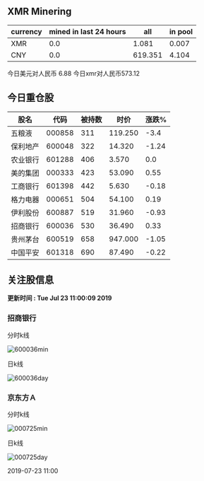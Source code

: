 ## XMR Minering

|currency|mined in last 24 hours|all|in pool|
|---|---|---|---|
|XMR|0.0|1.081|0.007|
|CNY|0.0|619.351|4.104|

今日美元对人民币 6.88	今日xmr对人民币573.12


## 今日重仓股 

|股名|代码|被持数|时价|涨跌%|
|---|---|---|---|---|
|五粮液|000858|311|119.250|-3.4|
|保利地产|600048|322|14.320|-1.24|
|农业银行|601288|406|3.570|0.0|
|美的集团|000333|423|53.090|0.55|
|工商银行|601398|442|5.630|-0.18|
|格力电器|000651|504|54.100|0.19|
|伊利股份|600887|519|31.960|-0.93|
|招商银行|600036|530|36.490|0.33|
|贵州茅台|600519|658|947.000|-1.05|
|中国平安|601318|690|87.490|-0.22|

## 关注股信息
**更新时间 : Tue Jul 23 11:00:09 2019**
### 招商银行 
分时k线

![600036min](http://image.sinajs.cn/newchart/min/n/sh600036.gif)

日k线

![600036day](http://image.sinajs.cn/newchart/daily/n/sh600036.gif)

### 京东方Ａ 
分时k线

![000725min](http://image.sinajs.cn/newchart/min/n/sz000725.gif)

日k线

![000725day](http://image.sinajs.cn/newchart/daily/n/sz000725.gif)

2019-07-23 11:00